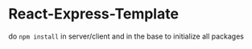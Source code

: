 # React-Express-Template
do  ```npm install``` in server/client and in the base to initialize all packages
